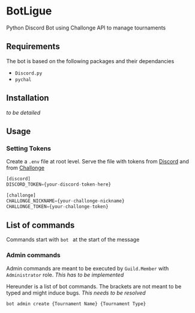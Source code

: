 # BotLigue
Python Discord Bot using Challonge API to manage tournaments

## Requirements
The bot is based on the following packages and their dependancies
* `Discord.py`
* `pychal`

## Installation
*to be detailed*

## Usage
### Setting Tokens
Create a `.env` file at root level. Serve the file with tokens from
[Discord](https://discord.com/developers/) and from
[Challonge](https://challonge.com/fr/settings/developer)
```python
[discord]
DISCORD_TOKEN={your-discord-token-here}

[challonge]
CHALLONGE_NICKNAME={your-challonge-nickname}
CHALLONGE_TOKEN={your-challonge-token}
```

## List of commands
Commands start with `bot ` at the start of the message

### Admin commands
Admin commands are meant to be executed by `Guild.Member` with `Administrator`
role. *This has to be implemented*

Hereunder is a list of bot commands. The brackets are not meant to be typed and
might induce bugs. *This needs to be resolved*

```bash
bot admin create {Tournament Name} {Tournament Type}
```
